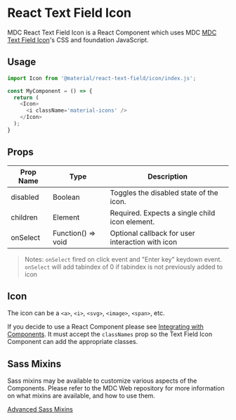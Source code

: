 # React Text Field Icon

MDC React Text Field Icon is a React Component which uses MDC [MDC Text Field Icon](https://github.com/material-components/material-components-web/tree/master/packages/mdc-textfield/icon/)'s CSS and foundation JavaScript.

## Usage

```js
import Icon from '@material/react-text-field/icon/index.js';

const MyComponent = () => {
  return (
    <Icon>
      <i className='material-icons' />
    </Icon>
  );
}
```

## Props

Prop Name | Type | Description
--- | --- | ---
disabled | Boolean | Toggles the disabled state of the icon.
children | Element | Required. Expects a single child icon element.
onSelect | Function() => void | Optional callback for user interaction with icon
> Notes: `onSelect`  fired on click event and "Enter key" keydown event.
> `onSelect` will add tabindex of 0 if tabindex is not previously added to icon

## Icon

The icon can be a `<a>`, `<i>`, `<svg>`, `<image>`, `<span>`, etc.

If you decide to use a React Component please see [Integrating with Components](./../../../docs/guidelines.md#integrating-with-components). It must accept the `classNames` prop so the Text Field Icon Component can add the appropriate classes.

## Sass Mixins

Sass mixins may be available to customize various aspects of the Components. Please refer to the
MDC Web repository for more information on what mixins are available, and how to use them.

[Advanced Sass Mixins](https://github.com/material-components/material-components-web/blob/master/packages/mdc-textfield/icon/README.md#sass-mixins)
